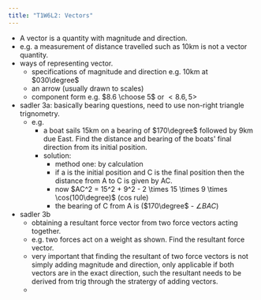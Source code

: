 ```yaml
---
title: "T1W6L2: Vectors"
---
```


- A vector is a quantity with magnitude and direction.
- e.g. a measurement of distance travelled such as 10km is not a vector quantity.
- ways of representing vector.
  - specifications of magnitude and direction e.g. 10km at $030\degree$
  - an arrow (usually drawn to scales)
  - component form e.g. $8.6 \choose 5$ or $<8.6,5>$
- sadler 3a: basically bearing questions, need to use non-right triangle trignometry.
  - e.g.
    - a boat sails 15km on a bearing of $170\degree$ followed by 9km due East. Find the distance and bearing of the boats' final direction from its initial position.
    - solution:
      - method one: by calculation
      - if a is the initial position and C is the final position then the distance from A to C is given by AC.
      - now $AC^2 = 15^2 + 9^2 - 2 \times 15 \times 9 \times \cos(100\degree)$ (cos rule)
      - the bearing of C from A is ($170\degree$ - $\angle BAC$)
- sadler 3b
  - obtaining a resultant force vector from two force vectors acting together.
  - e.g. two forces act on a weight as shown. Find the resultant force vector.
  - very important that finding the resultant of two force vectors is not simply adding magnitude and direction, only applicable if both vectors are in the exact direction, such the resultant needs to be derived from trig through the stratergy of adding vectors.
  -
